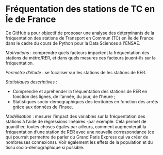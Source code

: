 # Fréquentation des stations de TC en Îe de France
Ce GitHub a pour objectif de proposer une analyse des déterminants de la fréquentation des stations de Transport en Commun (TC) en Île de France dans le cadre du cours de Python pour la Data Sciences à l'ENSAE. 


_Motivations_ : comprendre quels facteurs impactent la fréquentation des stations de métro/RER, et 
dans quels mesures ces facteurs jouent-ils sur la fréquentation.

_Périmètre d’étude_ : se focaliser sur les stations de les stations de RER.

_Statistiques descriptives_ : 
* Comprendre et apréhender la fréquentation des stations de RER en fonction des lignes, de l'année, du jour, de l'heure ;
* Statistiques socio-démographiques des territoires en fonction des arrêts grâce aux données de l'Insee.

_Modélisation_ : mesurer l’impact des variables sur la fréquentation des stations à l’aide de régressions
linéaires -par exemple. Cela permet de quantifier, toutes choses égales par ailleurs, comment 
augmenterait la fréquentation d’une station de RER avec une nouvelle correspondance (ce qui 
pourrait permettre de parler du Grand Paris Express qui va créer de nombreuses connexions). Voir également les 
effets de la population et du tissu socio-démographique si possible.
